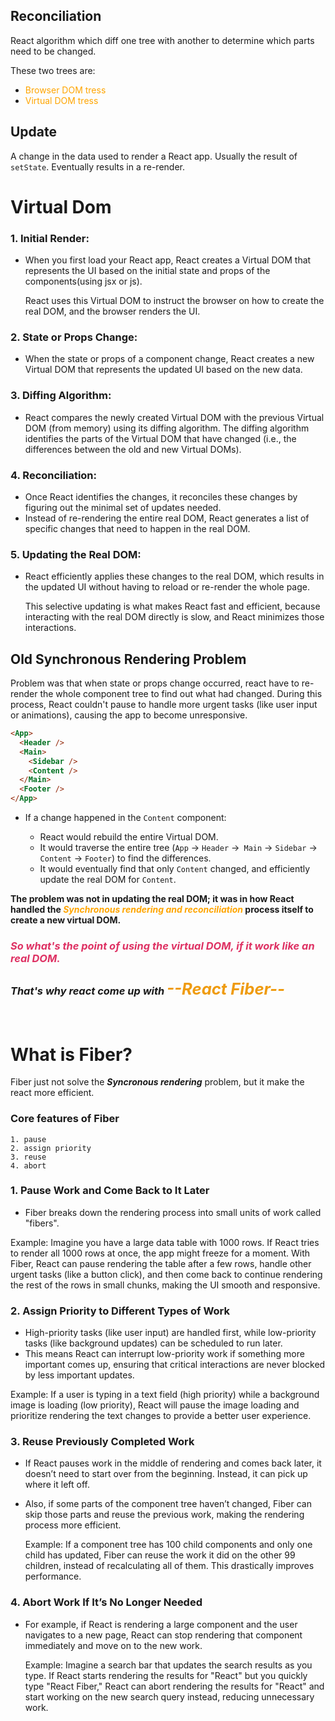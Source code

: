 ## Reconciliation

React algorithm which diff one tree with another to determine which parts need to be changed.

These two trees are:

- <span style="color: Orange">Browser DOM tress</span>
- <span style="color:Orange">Virtual DOM tress</span>

## Update

A change in the data used to render a React app. Usually the result of `setState`. Eventually results in a re-render.

# Virtual Dom

### 1. Initial Render:

- When you first load your React app, React creates a Virtual DOM that represents the UI based on the initial state and props of the components(using jsx or js).

  React uses this Virtual DOM to instruct the browser on how to create the real DOM, and the browser renders the UI.

### 2. State or Props Change:

- When the state or props of a component change, React creates a new Virtual DOM that represents the updated UI based on the new data.

### 3. Diffing Algorithm:

- React compares the newly created Virtual DOM with the previous Virtual DOM (from memory) using its diffing algorithm.
  The diffing algorithm identifies the parts of the Virtual DOM that have changed (i.e., the differences between the old and new Virtual DOMs).

### 4. Reconciliation:

- Once React identifies the changes, it reconciles these changes by figuring out the minimal set of updates needed.
- Instead of re-rendering the entire real DOM, React generates a list of specific changes that need to happen in the real DOM.

### 5. Updating the Real DOM:

- React efficiently applies these changes to the real DOM, which results in the updated UI without having to reload or re-render the whole page.

  This selective updating is what makes React fast and efficient, because interacting with the real DOM directly is slow, and React minimizes those interactions.

## Old Synchronous Rendering Problem

Problem was that when state or props change occurred, react have to re-render the whole component tree to find out what had changed. During this process, React couldn't pause to handle more urgent tasks (like user input or animations), causing the app to become unresponsive.

```HTML
<App>
  <Header />
  <Main>
    <Sidebar />
    <Content />
  </Main>
  <Footer />
</App>
```

- If a change happened in the `Content` component:

  - React would rebuild the entire Virtual DOM.
  - It would traverse the entire tree (`App` → `Header` →` Main` → `Sidebar` → `Content` → `Footer`) to find the differences.
  - It would eventually find that only `Content` changed, and efficiently update the real DOM for `Content`.

**The problem was not in updating the real DOM; it was in how React handled the <span style="color:orange">_Synchronous rendering and reconciliation_</span> process itself to create a new virtual DOM.**

### <span style="color:#DE3163">**_So what's the point of using the virtual DOM, if it work like an real DOM._**</span>

### _That's why react come up with <span style="font-size:1.6rem; color:#EF9B0F">--React Fiber--_</span>

<span style="border:2px solid #0000"></span>

# What is Fiber?

Fiber just not solve the **_Syncronous rendering_** problem, but it make the react more efficient.

### Core features of Fiber

    1. pause
    2. assign priority
    3. reuse
    4. abort

### 1. Pause Work and Come Back to It Later

- Fiber breaks down the rendering process into small units of work called "fibers".

 Example: Imagine you have a large data table with 1000 rows. If React tries to render all 1000 rows at once, the app might freeze for a moment. With Fiber, React can pause rendering the table after a few rows, handle other urgent tasks (like a button click), and then come back to continue rendering the rest of the rows in small chunks, making the UI smooth and responsive.

### 2. Assign Priority to Different Types of Work

- High-priority tasks (like user input) are handled first, while low-priority tasks (like background updates) can be scheduled to run later.
- This means React can interrupt low-priority work if something more important comes up, ensuring that critical interactions are never blocked by less important updates.

 Example: If a user is typing in a text field (high priority) while a background image is loading (low priority), React will pause the image loading and prioritize rendering the text changes to provide a better user experience.

### 3. Reuse Previously Completed Work

- If React pauses work in the middle of rendering and comes back later, it doesn’t need to start over from the beginning. Instead, it can pick up where it left off.
- Also, if some parts of the component tree haven’t changed, Fiber can skip those parts and reuse the previous work, making the rendering process more efficient.

  Example: If a component tree has 100 child components and only one child has updated, Fiber can reuse the work it did on the other 99 children, instead of recalculating all of them. This drastically improves performance.

### 4. Abort Work If It’s No Longer Needed

- For example, if React is rendering a large component and the user navigates to a new page, React can stop rendering that component immediately and move on to the new work.

  Example: Imagine a search bar that updates the search results as you type. If React starts rendering the results for "React" but you quickly type "React Fiber," React can abort rendering the results for "React" and start working on the new search query instead, reducing unnecessary work.

